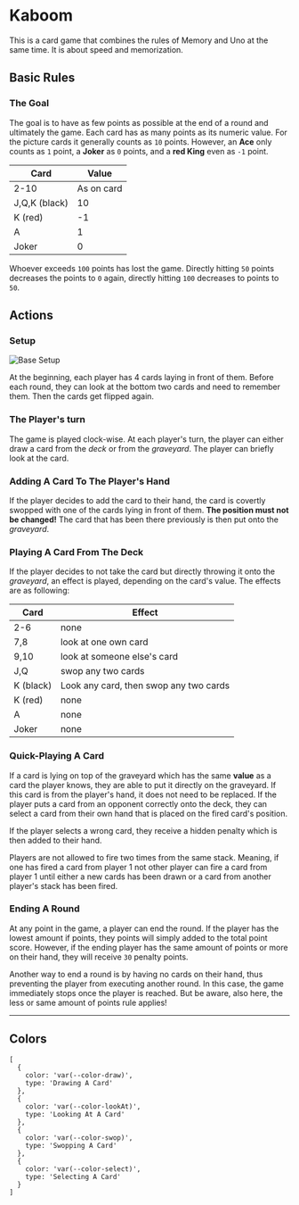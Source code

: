 # Kaboom

This is a card game that combines the rules of Memory and Uno at the same time. It is about speed and memorization.

## Basic Rules

### The Goal

The goal is to have as few points as possible at the end of a round and ultimately the game. Each card has as many points as its numeric value. For the picture cards it generally counts as `10` points. However, an **Ace** only counts as `1` point, a **Joker** as `0` points, and a **red King** even as `-1` point.

| Card          | Value      |
| ------------- | ---------- |
| 2-10          | As on card |
| J,Q,K (black) | 10         |
| K (red)       | -1         |
| A             | 1          |
| Joker         | 0          |

Whoever exceeds `100` points has lost the game. Directly hitting `50` points decreases the points to `0` again, directly hitting `100` decreases to points to `50`.

## Actions

### Setup

![Base Setup](BaseSetup.png)

At the beginning, each player has 4 cards laying in front of them. Before each round, they can look at the bottom two cards and need to remember them. Then the cards get flipped again.

### The Player's turn

The game is played clock-wise. At each player's turn, the player can either draw a card from the _deck_ or from the _graveyard_. The player can briefly look at the card.

### Adding A Card To The Player's Hand

If the player decides to add the card to their hand, the card is covertly swopped with one of the cards lying in front of them. **The position must not be changed!** The card that has been there previously is then put onto the _graveyard_.

### Playing A Card From The Deck

If the player decides to not take the card but directly throwing it onto the _graveyard_, an effect is played, depending on the card's value. The effects are as following:

| Card      | Effect                                 |
| --------- | -------------------------------------- |
| 2-6       | none                                   |
| 7,8       | look at one own card                   |
| 9,10      | look at someone else's card            |
| J,Q       | swop any two cards                     |
| K (black) | Look any card, then swop any two cards |
| K (red)   | none                                   |
| A         | none                                   |
| Joker     | none                                   |

### Quick-Playing A Card

If a card is lying on top of the graveyard which has the same **value** as a card the player knows, they are able to put it directly on the graveyard. If this card is from the player's hand, it does not need to be replaced. If the player puts a card from an opponent correctly onto the deck, they can select a card from their own hand that is placed on the fired card's position.

If the player selects a wrong card, they receive a hidden penalty which is then added to their hand.

Players are not allowed to fire two times from the same stack. Meaning, if one has fired a card from player 1 not other player can fire a card from player 1 until either a new cards has been drawn or a card from another player's stack has been fired.

### Ending A Round

At any point in the game, a player can end the round. If the player has the lowest amount if points, they points will simply added to the total point score. However, if the ending player has the same amount of points or more on their hand, they will receive `30` penalty points.

Another way to end a round is by having no cards on their hand, thus preventing the player from executing another round. In this case, the game immediately stops once the player is reached. But be aware, also here, the less or same amount of points rule applies!

---

## Colors

```colors
[
  {
    color: 'var(--color-draw)',
    type: 'Drawing A Card'
  },
  {
    color: 'var(--color-lookAt)',
    type: 'Looking At A Card'
  },
  {
    color: 'var(--color-swop)',
    type: 'Swopping A Card'
  },
  {
    color: 'var(--color-select)',
    type: 'Selecting A Card'
  }
]
```
